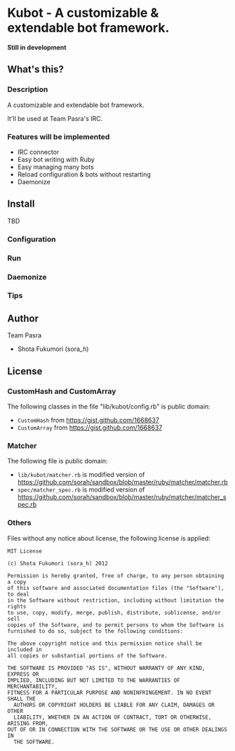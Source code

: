 # Kubot - A customizable & extendable bot framework.

__Still in development__

## What's this?

### Description

A customizable and extendable bot framework.

It'll be used at Team Pasra's IRC.

### Features will be implemented

* IRC connector
* Easy bot writing with Ruby
* Easy managing many bots
* Reload configuration & bots without restarting
* Daemonize

## Install

TBD

### Configuration

### Run

### Daemonize

### Tips

## Author

Team Pasra

* Shota Fukumori (sora\_h)

## License

### CustomHash and CustomArray

The following classes in the file "lib/kubot/config.rb" is public domain:

* `CustomHash` from <https://gist.github.com/1668637>
* `CustomArray` from <https://gist.github.com/1668637>

### Matcher

The following file is public domain:

* `lib/kubot/matcher.rb` is modified version of <https://github.com/sorah/sandbox/blob/master/ruby/matcher/matcher.rb>
* `spec/matcher_spec.rb` is modified version of <https://github.com/sorah/sandbox/blob/master/ruby/matcher/matcher_spec.rb>

### Others

Files without any notice about license, the following license is applied:

    MIT License

    (c) Shota Fukumori (sora_h) 2012

    Permission is hereby granted, free of charge, to any person obtaining a copy
    of this software and associated documentation files (the "Software"), to deal
    in the Software without restriction, including without limitation the rights
    to use, copy, modify, merge, publish, distribute, sublicense, and/or sell
    copies of the Software, and to permit persons to whom the Software is
    furnished to do so, subject to the following conditions:

    The above copyright notice and this permission notice shall be included in
    all copies or substantial portions of the Software.

    THE SOFTWARE IS PROVIDED "AS IS", WITHOUT WARRANTY OF ANY KIND, EXPRESS OR
    IMPLIED, INCLUDING BUT NOT LIMITED TO THE WARRANTIES OF MERCHANTABILITY,
    FITNESS FOR A PARTICULAR PURPOSE AND NONINFRINGEMENT. IN NO EVENT SHALL THE
      AUTHORS OR COPYRIGHT HOLDERS BE LIABLE FOR ANY CLAIM, DAMAGES OR OTHER
      LIABILITY, WHETHER IN AN ACTION OF CONTRACT, TORT OR OTHERWISE, ARISING FROM,
    OUT OF OR IN CONNECTION WITH THE SOFTWARE OR THE USE OR OTHER DEALINGS IN
      THE SOFTWARE.


